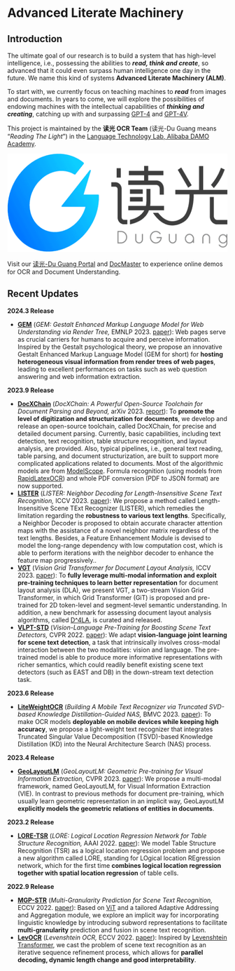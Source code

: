# Advanced Literate Machinery

## Introduction

The ultimate goal of our research is to build a system that has high-level intelligence, i.e., possessing the abilities to ***read, think and create***, so advanced that it could even surpass human intelligence one day in the future. We name this kind of systems **Advanced Literate Machinery (ALM)**.

To start with, we currently focus on teaching machines to ***read*** from images and documents. In years to come, we will explore the possibilities of endowing machines with the intellectual capabilities of ***thinking and creating***, catching up with and surpassing [GPT-4](https://openai.com/research/gpt-4) and [GPT-4V](https://openai.com/research/gpt-4v-system-card).

This project is maintained by the **读光 OCR Team** (读光-Du Guang means “*Reading The Light*”) in the [Language Technology Lab, Alibaba DAMO Academy](https://damo.alibaba.com/labs/language-technology). 

![Logo](./resources/DuGuang.png)

Visit our [读光-Du Guang Portal](https://duguang.aliyun.com/) and [DocMaster](https://www.modelscope.cn/studios/damo/DocMaster/summary) to experience online demos for OCR and Document Understanding.

## Recent Updates

**2024.3 Release**
  - [**GEM**](./DocumentUnderstanding/GEM/) (*GEM: Gestalt Enhanced Markup Language Model for Web Understanding via Render Tree,* EMNLP 2023. [paper](https://aclanthology.org/2023.emnlp-main.375.pdf)): Web pages serve as crucial carriers for humans to acquire and perceive information. Inspired by the Gestalt psychological theory, we propose an innovative Gestalt Enhanced Markup Language Model (GEM for short) for **hosting heterogeneous visual information from render trees of web pages**, leading to excellent performances on tasks such as web question answering and web information extraction.

**2023.9 Release**
  - [**DocXChain**](./Applications/DocXChain/) (*DocXChain: A Powerful Open-Source Toolchain for Document Parsing and Beyond,* arXiv 2023. [report](https://arxiv.org/abs/2310.12430)): To **promote the level of digitization and structurization for documents**, we develop and release an open-source toolchain, called DocXChain, for precise and detailed document parsing. Currently, basic capabilities, including text detection, text recognition, table structure recognition, and layout analysis, are provided. Also, typical pipelines, i.e., general text reading, table parsing, and document structurization, are built to support more complicated applications related to documents. Most of the algorithmic models are from [ModelScope](https://github.com/modelscope/modelscope). Formula recognition (using models from [RapidLatexOCR](https://github.com/RapidAI/RapidLatexOCR)) and whole PDF conversion (PDF to JSON format) are now supported.
  - [**LISTER**](./OCR/LISTER/) (*LISTER: Neighbor Decoding for Length-Insensitive Scene Text Recognition,* ICCV 2023. [paper](https://arxiv.org/abs/2308.12774v1)): We propose a method called Length-Insensitive Scene TExt Recognizer (LISTER), which remedies the limitation regarding the **robustness to various text lengths**. Specifically, a Neighbor Decoder is proposed to obtain accurate character attention maps with the assistance of a novel neighbor matrix regardless of the text lengths. Besides, a Feature Enhancement Module is devised to model the long-range dependency with low computation cost, which is able to perform iterations with the neighbor decoder to enhance the feature map progressively..
  - [**VGT**](./DocumentUnderstanding/VGT/) (*Vision Grid Transformer for Document Layout Analysis,* ICCV 2023. [paper](https://arxiv.org/abs/2308.14978)): To **fully leverage multi-modal information and exploit pre-training techniques to learn better representation** for document layout analysis (DLA), we present VGT, a two-stream Vision Grid Transformer, in which Grid Transformer (GiT) is proposed and pre-trained for 2D token-level and segment-level semantic understanding. In addition, a new benchmark for assessing document layout analysis algorithms, called [D^4LA](https://modelscope.cn/datasets/damo/D4LA/summary), is curated and released.
  - [**VLPT-STD**](./OCR/VLPT-STD/) (*Vision-Language Pre-Training for Boosting Scene Text Detectors,* CVPR 2022. [paper](https://arxiv.org/abs/2204.13867)): We adapt **vision-language joint learning for scene text detection**, a task that intrinsically involves cross-modal interaction between the two modalities: vision and language. The pre-trained model is able to produce more informative representations with richer semantics, which could readily benefit existing scene text detectors (such as EAST and DB) in the down-stream text detection task.

**2023.6 Release**
  - [**LiteWeightOCR**](./OCR/LiteWeightOCR/) (*Building A Mobile Text Recognizer via Truncated SVD-based Knowledge Distillation-Guided NAS,* BMVC 2023. [paper](https://papers.bmvc2023.org/0375.pdf)): To make OCR models **deployable on mobile devices while keeping high accuracy**, we propose a light-weight text recognizer that integrates Truncated Singular Value Decomposition (TSVD)-based Knowledge Distillation (KD) into the Neural Architecture Search (NAS) process.

**2023.4 Release**
  - [**GeoLayoutLM**](./DocumentUnderstanding/GeoLayoutLM/) (*GeoLayoutLM: Geometric Pre-training for Visual Information Extraction,* CVPR 2023. [paper](https://arxiv.org/abs/2304.10759)): We propose a multi-modal framework, named GeoLayoutLM, for Visual Information Extraction (VIE). In contrast to previous methods for document pre-training, which usually learn geometric representation in an implicit way, GeoLayoutLM **explicitly models the geometric relations of entities in documents**.

**2023.2 Release**
  - [**LORE-TSR**](./DocumentUnderstanding/LORE-TSR/) (*LORE: Logical Location Regression Network for Table Structure Recognition,* AAAI 2022. [paper](https://arxiv.org/abs/2303.03730)): We model Table Structure Recognition (TSR) as a logical location regression problem and propose a new algorithm called LORE, standing for LOgical location REgression network, which for the first time **combines logical location regression together with spatial location regression** of table cells.

**2022.9 Release**
  - [**MGP-STR**](./OCR/MGP-STR/) (*Multi-Granularity Prediction for Scene Text Recognition,* ECCV 2022. [paper](https://arxiv.org/abs/2209.03592)): Based on [ViT](https://arxiv.org/abs/2010.11929) and a tailored Adaptive Addressing and Aggregation module, we explore an implicit way for incorporating linguistic knowledge by introducing subword representations to facilitate **multi-granularity** prediction and fusion in scene text recognition.
  - [**LevOCR**](./OCR/LevOCR/) (*Levenshtein OCR,* ECCV 2022. [paper](https://arxiv.org/abs/2209.03594)): Inspired by [Levenshtein Transformer](https://arxiv.org/abs/1905.11006), we cast the problem of scene text recognition as an iterative sequence refinement process, which allows for **parallel decoding, dynamic length change and good interpretability**.
